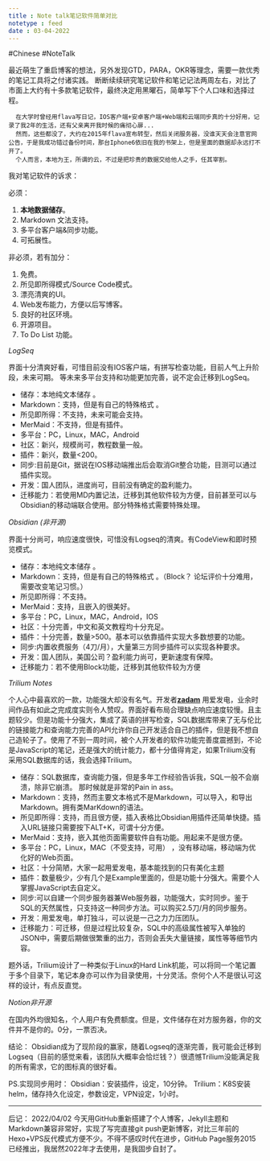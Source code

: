 ```yaml
---
title : Note talk笔记软件简单对比
notetype : feed
date : 03-04-2022
---
```

#Chinese
#NoteTalk

最近萌生了重启博客的想法，另外发现GTD，PARA，OKR等理念，需要一款优秀的笔记工具将之付诸实践。
断断续续研究笔记软件和笔记记法两周左右，对比了市面上大约有十多款笔记软件，最终决定用黑曜石，简单写下个人口味和选择过程。

```
  在大学时曾经用flava写日记，IOS客户端+安卓客户端+Web端和云端同步真的十分好用，记录了我2年的生活，还有父亲离开我时候的痛彻心扉...
  然而，这些都没了，大约在2015年flava宣布转型，然后关闭服务器，没谁天天会注意官网公告，于是我成功错过备份时间，那台Iphone6依旧在我的书架上，但是里面的数据却永远打不开了。
  个人而言，本地为王，所谓的云，不过是把珍贵的数据交给他人之手，任其宰割。

```

我对笔记软件的诉求：

必须：

1. **本地数据储存**。
2. Markdown 文法支持。
3. 多平台客户端&同步功能。
4. 可拓展性。

非必须，若有加分：

1. 免费。
2. 所见即所得模式/Source Code模式。
3. 漂亮清爽的UI。
4. Web发布能力，方便以后写博客。
5. 良好的社区环境。
6. 开源项目。
7. To  Do List 功能。


 *LogSeq*

界面十分清爽好看，可惜目前没有IOS客户端，有拼写检查功能，目前人气上升阶段，未来可期。
等未来多平台支持和功能更加完善，说不定会迁移到LogSeq。
- 储存：本地纯文本储存 。
- Markdown：支持，但是有自己的特殊格式 。
- 所见即所得：不支持，未来可能会支持。
- MerMaid：不支持，但是有插件。
- 多平台：PC，Linux，MAC，Android
- 社区：新兴，规模尚可，教程数量一般。
- 插件：新兴，数量<200。
- 同步:目前是Git，据说在IOS移动端推出后会取消Git整合功能，目测可以通过插件实现。
- 开发：国人团队，进度尚可，目前没有确定的盈利能力。
- 迁移能力：若使用MD内置记法，迁移到其他软件较为方便，目前甚至可以与Obsidian的移动端联合使用。部分特殊格式需要特殊处理。


*Obsidian  (非开源)*

界面十分尚可，响应速度很快，可惜没有Logseq的清爽。有CodeView和即时预览模式。
- 储存：本地纯文本储存 。
- Markdown：支持，但是有自己的特殊格式 。（Block？ 论坛评价十分难用，需要改变笔记习惯。）
- 所见即所得：不支持。
- MerMaid：支持，且嵌入的很美好。
- 多平台：PC，Linux，MAC，Android，IOS
- 社区：十分完善，中文和英文教程均十分充足。
- 插件：十分完善，数量>500。基本可以依靠插件实现大多数想要的功能。
- 同步:内置收费服务（4刀/月），大量第三方同步插件可以实现各种要求。
- 开发：国人团队，美国公司？盈利能力尚可，更新速度有保障。
- 迁移能力：若不使用Block功能，迁移到其他软件较为方便

*Trilium Notes*

个人心中最喜欢的一款，功能强大却没有名气。开发者[**zadam**](https://github.com/zadam)  用爱发电，业余时间作品有如此之完成度实则令人赞叹。界面好看布局合理缺点响应速度较慢。且主题较少。但是功能十分强大，集成了英语的拼写检查，SQL数据库带来了无与伦比的链接能力和查询能力完善的API允许你自己开发适合自己的插件，但是我不想自己造轮子了。使用了不到一周时间，被个人开发者的软件功能完善度震撼到，不论是JavaScript的笔记，还是强大的统计能力，都十分值得肯定，如果Trilium没有采用SQL数据库的话，我会选择Trilium。


- 储存：SQL数据库，查询能力强，但是多年工作经验告诉我，SQL一般不会崩溃，除非它崩溃。
那时候就是非常的Pain in ass。
- Markdown：支持，然而主要文本格式不是Markdown，可以导入，和导出Markdown。拥有类MarKdown的语法。
- 所见即所得：支持，而且很方便，插入表格比Obsidian用插件还简单快捷。插入URL链接只需要按下ALT+K，可谓十分方便。
- MerMaid：支持，嵌入其他页面需要软件自有功能。用起来不是很方便。
- 多平台：PC，Linux，MAC（不受支持，可用） ，没有移动端，移动端为优化好的Web页面。
- 社区：十分简陋，大家一起用爱发电，基本能找到的只有美化主题
- 插件：数量极少，少有几个是Example里面的，但是功能十分强大。需要个人掌握JavaScript去自定义。
- 同步:可以自建一个同步服务器兼Web服务器，功能强大，实时同步。鉴于SQL的天然属性，只支持这一种同步方法。可以购买2.5刀/月的同步服务。
- 开发：用爱发电，单打独斗，可以说是一己之力力压团队。
- 迁移能力：可迁移，但是过程比较复杂，SQL中的高级属性被写入单独的JSON中，需要后期做很繁重的出力，否则会丢失大量链接，属性等等细节内容。

题外话，Trilium设计了一种类似于Linux的Hard Link机能，可以将同一个笔记置于多个目录下，笔记本身亦可以作为目录使用，十分灵活。奈何个人不是很认可这样的设计，有点反直觉。


*Notion非开源*

在国内外均很知名，个人用户有免费额度。但是，文件储存在对方服务器，你的文件并不是你的。0分，一票否决。


结论：
Obsidian成为了现阶段的赢家，随着Logseq的逐渐完善，我可能会迁移到Logseq（目前的感觉来看，该团队大概率会恰烂钱？）很遗憾Trilium没能满足我的所有需求，它的图标真的很好看。

PS.实现同步用时：
Obsidian：安装插件，设定，10分钟。
Trilium：K8S安装helm，储存持久化设定，参数设定，VPN设定，1小时。


---
后记：
2022/04/02 今天用GitHub重新搭建了个人博客，Jekyll主题和Markdown兼容非常好，实现了写完直接git push更新博客，对比三年前的Hexo+VPS反代模式方便不少。不得不感叹时代在进步，GitHub Page服务2015已经推出，我居然2022年才去使用，是我固步自封了。